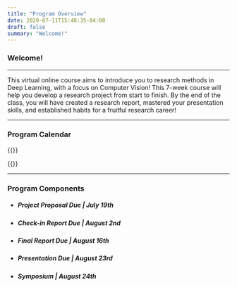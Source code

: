```yaml
---
title: "Program Overview"
date: 2020-07-11T15:48:35-04:00
draft: false
summary: "Welcome!"
---
```


### Welcome!

---

 This virtual online course aims to introduce you to research methods in Deep Learning, with a focus on Computer Vision! This 7-week course will help you develop a research project from start to finish. By the end of the class, you will have created a research report, mastered your presentation skills, and established habits for a fruitful research career!

---

### Program Calendar

{{<course-cal>}}

{{<course-cal-button-2>}}

---

### Program Components
- ##### Project Proposal Due | July 19th
- ##### Check-in Report Due | August 2nd
- ##### Final Report Due | August 16th
- ##### Presentation Due | August 23rd
- ##### Symposium | August 24th
